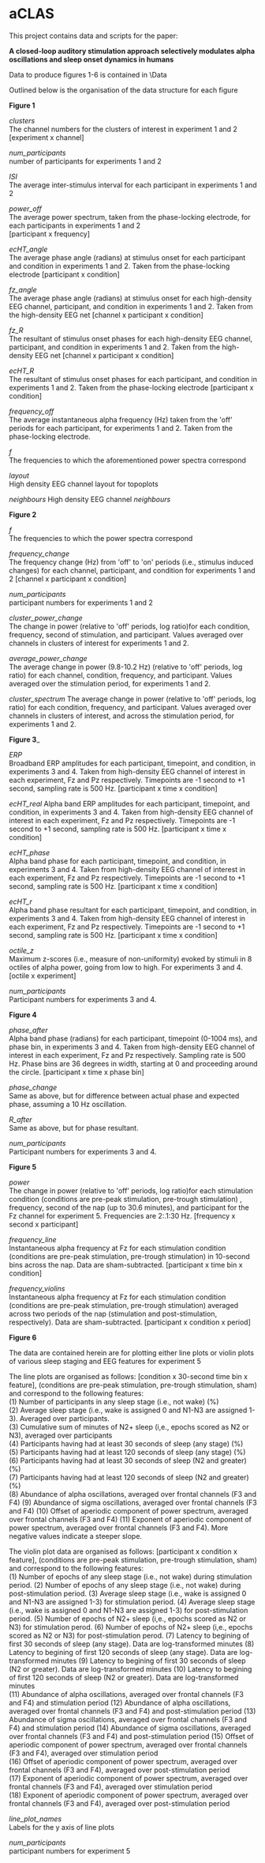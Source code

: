 # aCLAS

This project contains data and scripts for the paper:

**A closed-loop auditory stimulation approach selectively modulates alpha oscillations and sleep onset dynamics in humans**

Data to produce figures 1-6 is contained in \Data

Outlined below is the organisation of the data structure for each figure

**Figure 1**

_clusters_  
The channel numbers for the clusters of interest in experiment 1 and 2  
[experiment x channel]

_num_participants_  
number of participants for experiments 1 and 2

_ISI_   
The average inter-stimulus interval for each participant in experiments 1 and 2

_power_off_     
The average power spectrum, taken from the phase-locking electrode, for each participants in experiments 1 and 2    
[participant x frequency]

_ecHT_angle_    
The average phase angle (radians) at stimulus onset for each participant and condition in experiments 1 and 2. Taken from the phase-locking electrode 
[participant x condition]

_fz_angle_  
The average phase angle (radians) at stimulus onset for each high-density EEG channel, participant, and condition in experiments 1 and 2. Taken from the high-density EEG net
[channel x participant x condition]

_fz_R_  
The resultant of stimulus onset phases for each high-density EEG channel, participant, and condition in experiments 1 and 2. Taken from the high-density EEG net
[channel x participant x condition]

_ecHT_R_    
The resultant of stimulus onset phases for each participant, and condition in experiments 1 and 2. Taken from the phase-locking electrode
[participant x condition]

_frequency_off_     
The average instantaneous alpha frequency (Hz) taken from the 'off' periods for each participant, for experiments 1 and 2. Taken from the phase-locking electrode.

_f_     
The frequencies to which the aforementioned power spectra correspond

_layout_    
High density EEG channel layout for topoplots

_neighbours_
High density EEG channel _neighbours_                       


**Figure 2**

_f_     
The frequencies to which the power spectra correspond

_frequency_change_  
The frequency change (Hz) from 'off' to 'on' periods (i.e., stimulus induced changes) for each channel, participant, and condition for experiments 1 and 2
[channel x participant x condition]

_num_participants_  
participant numbers for experiments 1 and 2

_cluster_power_change_  
The change in power (relative to 'off' periods, log ratio)for each condition, frequency, second of stimulation, and participant. Values averaged over channels in clusters of interest for experiments 1 and 2.

_average_power_change_  
The average change in power (9.8-10.2 Hz) (relative to 'off' periods, log ratio) for each channel, condition, frequency, and participant. Values averaged over the stimulation period, for experiments 1 and 2.

_cluster_spectrum_
The average change in power (relative to 'off' periods, log ratio) for each condition, frequency, and participant. Values averaged over channels in clusters of interest, and across the stimulation period, for experiments 1 and 2.

**Figure 3**_

_ERP_   
Broadband ERP amplitudes for each participant, timepoint, and condition, in experiments 3 and 4. Taken from high-density EEG channel of interest in each experiment, Fz and Pz respectively. Timepoints are -1 second to +1 second, sampling rate is 500 Hz.
[participant x time x condition]

_ecHT_real_ 
Alpha band ERP amplitudes for each participant, timepoint, and condition, in experiments 3 and 4. Taken from high-density EEG channel of interest in each experiment, Fz and Pz respectively. Timepoints are -1 second to +1 second, sampling rate is 500 Hz.
[participant x time x condition]

_ecHT_phase_    
Alpha band phase for each participant, timepoint, and condition, in experiments 3 and 4. Taken from high-density EEG channel of interest in each experiment, Fz and Pz respectively. Timepoints are -1 second to +1 second, sampling rate is 500 Hz.
[participant x time x condition]

_ecHT_r_    
Alpha band phase resultant for each participant, timepoint, and condition, in experiments 3 and 4. Taken from high-density EEG channel of interest in each experiment, Fz and Pz respectively. Timepoints are -1 second to +1 second, sampling rate is 500 Hz.
[participant x time x condition]

_octile_z_  
Maximum z-scores (i.e., measure of non-uniformity) evoked by stimuli in 8 octiles of alpha power, going from low to high. For experiments 3 and 4.
[octile x experiment]

_num_participants_  
Participant numbers for experiments 3 and 4.


**Figure 4**

_phase_after_   
Alpha band phase (radians) for each participant, timepoint (0-1004 ms), and phase bin, in experiments 3 and 4. Taken from high-density EEG channel of interest in each experiment, Fz and Pz respectively. Sampling rate is 500 Hz. Phase bins are 36 degrees in width, starting at 0 and proceeding around the circle.
[participant x time x phase bin]    

_phase_change_  
Same as above, but for difference between actual phase and expected phase, assuming a 10 Hz oscillation.

_R_after_   
Same as above, but for phase resultant.

_num_participants_  
Participant numbers for experiments 3 and 4.

**Figure 5**    

_power_     
The change in power (relative to 'off' periods, log ratio)for each stimulation condition (conditions are pre-peak stimulation, pre-trough stimulation) , frequency, second of the nap (up to 30.6 minutes), and participant for the Fz channel for experiment 5. Frequencies are 2:.1:30 Hz.
[frequency x second x participant]

_frequency_line_       
Instantaneous alpha frequency at Fz for each stimulation condition (conditions are pre-peak stimulation, pre-trough stimulation) in 10-second bins across the nap. Data are sham-subtracted.
[participant x time bin x condition]

_frequency_violins_       
Instantaneous alpha frequency at Fz for each stimulation condition (conditions are pre-peak stimulation, pre-trough stimulation) averaged across two periods of the nap (stimulation and post-stimulation, respectively). Data are sham-subtracted.
[participant x condition x period]

**Figure 6**

The data are contained herein are for plotting either line plots or violin plots of various sleep staging and EEG features for experiment 5

The line plots are organised as follows: [condition x 30-second time bin x feature], (conditions are pre-peak stimulation, pre-trough stimulation, sham) and correspond to the following features:  
(1) Number of participants in any sleep stage (i.e., not wake) (%)  
(2) Average sleep stage (i.e., wake is assigned 0 and N1-N3 are assigned 1-3). Averaged over participants.  
(3) Cumulative sum of minutes of N2+ sleep (i,e., epochs scored as N2 or N3), averaged over participants    
(4) Participants having had at least 30 seconds of sleep (any stage) (%)    
(5) Participants having had at least 120 seconds of sleep (any stage) (%)   
(6) Participants having had at least 30 seconds of sleep (N2 and greater) (%)    
(7) Participants having had at least 120 seconds of sleep (N2 and greater) (%)      
(8) Abundance of alpha oscillations, averaged over frontal channels (F3 and F4) 
(9) Abundance of sigma oscillations, averaged over frontal channels (F3 and F4)
(10) Offset of aperiodic component of power spectrum, averaged over frontal channels (F3 and F4)
(11) Exponent of aperiodic component of power spectrum, averaged over frontal channels (F3 and F4). More negative values indicate a steeper slope.

The violin plot data are organised as follows: [participant x condition x feature], (conditions are pre-peak stimulation, pre-trough stimulation, sham) and correspond to the following features:  
(1) Number of epochs of any sleep stage (i.e., not wake) during stimulation period. 
(2) Number of epochs of any sleep stage (i.e., not wake) during post-stimulation period. 
(3) Average sleep stage (i.e., wake is assigned 0 and N1-N3 are assigned 1-3) for stimulation period. 
(4) Average sleep stage (i.e., wake is assigned 0 and N1-N3 are assigned 1-3) for post-stimulation period. 
(5) Number of epochs of N2+ sleep (i,e., epochs scored as N2 or N3) for stimulation perod.
(6) Number of epochs of N2+ sleep (i,e., epochs scored as N2 or N3) for post-stimulation perod.
(7) Latency to begining of first 30 seconds of sleep (any stage). Data are log-transformed minutes
(8) Latency to begining of first 120 seconds of sleep (any stage). Data are log-transformed minutes
(9) Latency to begining of first 30 seconds of sleep (N2 or greater). Data are log-transformed minutes
(10) Latency to begining of first 120 seconds of sleep (N2 or greater). Data are log-transformed minutes    
(11) Abundance of alpha oscillations, averaged over frontal channels (F3 and F4) and stimulation period
(12) Abundance of alpha oscillations, averaged over frontal channels (F3 and F4) and post-stimulation period
(13) Abundance of sigma oscillations, averaged over frontal channels (F3 and F4) and stimulation period
(14) Abundance of sigma oscillations, averaged over frontal channels (F3 and F4) and post-stimulation period
(15) Offset of aperiodic component of power spectrum, averaged over frontal channels (F3 and F4), averaged over stimulation period      
(16) Offset of aperiodic component of power spectrum, averaged over frontal channels (F3 and F4), averaged over post-stimulation period  
(17) Exponent of aperiodic component of power spectrum, averaged over frontal channels (F3 and F4), averaged over stimulation period      
(18) Exponent of aperiodic component of power spectrum, averaged over frontal channels (F3 and F4), averaged over post-stimulation period  

_line_plot_names_   
Labels for the y axis of line plots

_num_participants_  
participant numbers for experiment 5
